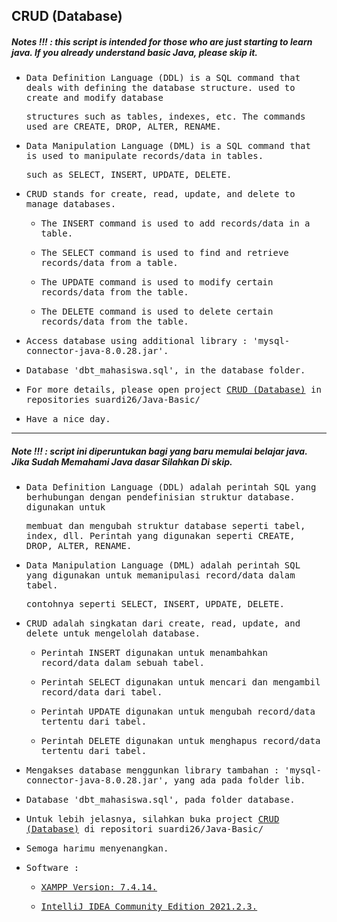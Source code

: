 ## CRUD (Database)
##### Notes !!! : this script is intended for those who are just starting to learn java. If you already understand basic Java, please skip it.

- <samp>Data Definition Language (DDL) is a SQL command that deals with defining the database structure. used to create and modify database</samp>

  <samp>structures such as tables, indexes, etc. The commands used are CREATE, DROP, ALTER, RENAME.</samp>
  
- <samp>Data Manipulation Language (DML) is a SQL command that is used to manipulate records/data in tables.</samp> 
 
  <samp>such as SELECT, INSERT, UPDATE, DELETE.</samp>
  
- <samp>CRUD stands for create, read, update, and delete to manage databases.<samp>

    - <samp>The INSERT command is used to add records/data in a table.</samp>

    - <samp>The SELECT command is used to find and retrieve records/data from a table.</samp>

    - <samp>The UPDATE command is used to modify certain records/data from the table.</samp>

    - <samp>The DELETE command is used to delete certain records/data from the table.</samp>
  
- <samp>Access database using additional library : 'mysql-connector-java-8.0.28.jar'.</samp>

- <samp>Database 'dbt_mahasiswa.sql', in the database folder.</samp>

- <samp>For more details, please open project [CRUD (Database)](https://github.com/suardi26/Java-Basic/tree/main/CRUD%20(Database)/src) in repositories suardi26/Java-Basic/</samp>

- <samp>Have a nice day.</samp>
  
---
  
##### Note !!! : script ini diperuntukan bagi yang baru memulai belajar java. Jika Sudah Memahami Java dasar Silahkan Di skip.

- <samp>Data Definition Language (DDL) adalah perintah SQL yang berhubungan dengan pendefinisian struktur database. digunakan untuk</samp>

  <samp>membuat dan mengubah struktur database seperti tabel, index, dll. Perintah yang digunakan seperti CREATE, DROP, ALTER, RENAME.</samp>
  
- <samp>Data Manipulation Language (DML) adalah perintah SQL yang digunakan untuk memanipulasi record/data dalam tabel.</samp> 
 
  <samp>contohnya seperti SELECT, INSERT, UPDATE, DELETE.</samp>
  
- <samp>CRUD adalah singkatan dari create, read, update, and delete untuk mengelolah database.<samp>

    - <samp>Perintah INSERT digunakan untuk menambahkan record/data dalam sebuah tabel.</samp>

    - <samp>Perintah SELECT digunakan untuk mencari dan mengambil record/data dari tabel.</samp>

    - <samp>Perintah UPDATE digunakan untuk mengubah record/data tertentu dari tabel.</samp>

    - <samp>Perintah DELETE digunakan untuk menghapus record/data tertentu dari tabel.</samp>
  
- <samp>Mengakses database menggunkan library tambahan : 'mysql-connector-java-8.0.28.jar', yang ada pada folder lib.</samp>

- <samp>Database 'dbt_mahasiswa.sql', pada folder database.</samp>

- <samp>Untuk lebih jelasnya, silahkan buka project [CRUD (Database)](https://github.com/suardi26/Java-Basic/tree/main/CRUD%20(Database)/src) di repositori suardi26/Java-Basic/</samp>

- <samp>Semoga harimu menyenangkan.</samp>

- <samp>Software :</samp> 

  - <samp>[XAMPP Version: 7.4.14.](https://www.apachefriends.org/download.html)</samp>

  - <samp>[IntelliJ IDEA Community Edition 2021.2.3.](https://www.jetbrains.com/idea/download/?from=SafeEyes#section=windows)
</samp>

